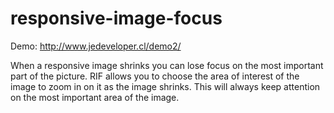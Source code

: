 # responsive-image-focus
Demo: http://www.jedeveloper.cl/demo2/

When a responsive image shrinks you can lose focus on the most important part of the picture. RIF allows you to choose the area of interest of the image to zoom in on it as the image shrinks. This will always keep attention on the most important area of the image.
